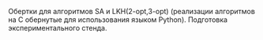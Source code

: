 Обертки для алгоритмов SA и LKH(2-opt,3-opt) (реализации алгоритмов на С обернутые для использования языком Python). Подготовка экспериментального стенда.
